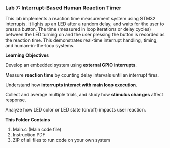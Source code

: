 ### Lab 7: Interrupt-Based Human Reaction Timer ###

This lab implements a reaction time measurement system using STM32 interrupts. It lights up an LED after a random delay, and waits for the user to press a button. 
The time (measured in loop iterations or delay cycles) between the LED turning on and the user pressing the button is recorded as the reaction time. This demonstrates real-time interrupt handling, timing, and human-in-the-loop systems.

**Learning Objectives**

Develop an embedded system using **external GPIO interrupts**.

Measure **reaction time** by counting delay intervals until an interrupt fires.

Understand how **interrupts interact with main loop execution**.

Collect and average multiple trials, and study how **stimulus changes** affect response.

Analyze how LED color or LED state (on/off) impacts user reaction.

**This Folder Contains**
1) Main.c (Main code file)
2) Instruction PDF
3) ZIP of all files to run code on your own system
